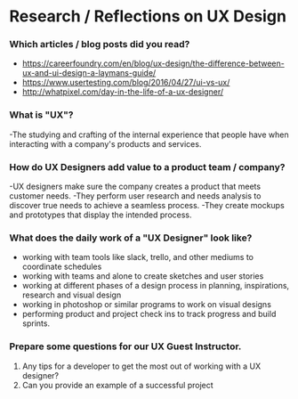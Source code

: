 # Research / Reflections on UX Design

### Which articles / blog posts did you read?
- https://careerfoundry.com/en/blog/ux-design/the-difference-between-ux-and-ui-design-a-laymans-guide/
- https://www.usertesting.com/blog/2016/04/27/ui-vs-ux/
- http://whatpixel.com/day-in-the-life-of-a-ux-designer/

### What is "UX"?
-The studying and crafting of the internal experience that people have when interacting with a company's products and services.

### How do UX Designers add value to a product team / company?
-UX designers make sure the company creates a product that meets customer needs.
-They perform user research and needs analysis to discover true needs to achieve a seamless process.
-They create mockups and prototypes that display the intended process. 


### What does the daily work of a "UX Designer" look like?
- working with team tools like slack, trello, and other mediums to coordinate schedules
- working with teams and alone to create sketches and user stories
- working at different phases of a design process in planning, inspirations, research and visual design
- working in photoshop or similar programs to work on visual designs
- performing product and project check ins to track progress and build sprints. 


### Prepare some questions for our UX Guest Instructor.
1. Any tips for a developer to get the most out of working with a UX designer?
2. Can you provide an example of a successful project 
